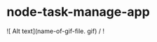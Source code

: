 # node-task-manage-app

![ Alt text](name-of-gif-file. gif) / ! [](https://p17.f3.n0.cdn.getcloudapp.com/items/GGuEPeAz/3bc8bb8c-a885-454e-9f85-617ff21edf40.gif?source=viewer&v=317e27f72515e4898c5c2071f3a4ac98)
